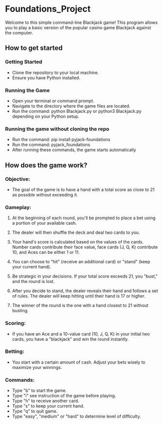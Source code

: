 # Foundations_Project
Welcome to this simple command-line Blackjack game! This program allows you to play a basic version of the popular casino game Blackjack against the computer.

## How to get started
### Getting Started

- Clone the repository to your local machine.
- Ensure you have Python installed.

### Running the Game
- Open your terminal or command prompt.
- Navigate to the directory where the game files are located.
- Run the command: python Blackjack.py or python3 Blackjack.py depending on your Python setup.

### Running the game without cloning the repo
- Run the command: pip install pyjack-foundations
- Run the command: pyjack_foundations
- After running these commands, the game starts automatically

## How does the game work?
### Objective:
- The goal of the game is to have a hand with a total score as close to 21 as possible without exceeding it.

### Gameplay:

1. At the beginning of each round, you'll be prompted to place a bet using a portion of your available cash.

2. The dealer will then shuffle the deck and deal two cards to you.

3. Your hand's score is calculated based on the values of the cards. Number cards contribute their face value, face cards (J, Q, K) contribute 10, and Aces can be either 1 or 11.

4. You can choose to "hit" (receive an additional card) or "stand" (keep your current hand).

5. Be strategic in your decisions. If your total score exceeds 21, you "bust," and the round is lost.

6. After you decide to stand, the dealer reveals their hand and follows a set of rules. The dealer will keep hitting until their hand is 17 or higher.

7. The winner of the round is the one with a hand closest to 21 without busting.

### Scoring:
- If you have an Ace and a 10-value card (10, J, Q, K) in your initial two cards, you have a "blackjack" and win the round instantly.

### Betting:
- You start with a certain amount of cash. Adjust your bets wisely to maximize your winnings.

### Commands:
- Type "b" to start the game.
- Type "i" see instruction of the game before playing.
- Type "h" to receive another card.
- Type "s" to keep your current hand.
- Type "q" to quit game. 
- Type "easy", "medium" or "hard" to determine level of difficulty.

